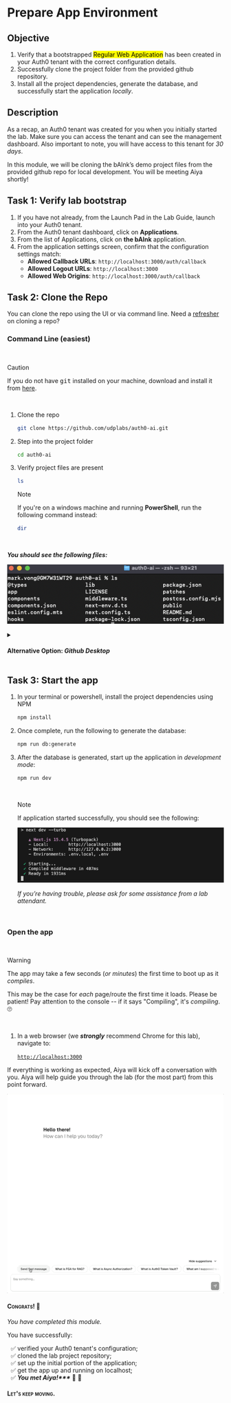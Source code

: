 # Prepare App Environment

## Objective

1. Verify that a bootstrapped <mark>Regular Web Application</mark> has been created in your Auth0 tenant with the correct configuration details.
2. Successfully clone the project folder from the provided github repository.
3. Install all the project dependencies, generate the database, and successfully start the application *locally*.


## Description

As a recap, an Auth0 tenant was created for you when you initially started the lab. Make sure you can access the tenant and can see the management dashboard. Also important to note, you will have access to this tenant for *30 days*.

In this module, we will be cloning the bAInk’s demo project files from the provided github repo for local development. You will be meeting Aiya shortly!


## Task 1: Verify lab bootstrap
1. If you have not already, from the Launch Pad in the Lab Guide, launch into your Auth0 tenant.
2. From the Auth0 tenant dashboard, click on **Applications**.
3. From the list of Applications, click on **the bAInk** application.
4. From the application settings screen, confirm that the configuration settings match:
    - **Allowed Callback URLs**: ```http://localhost:3000/auth/callback```
    - **Allowed Logout URLs**: ```http://localhost:3000```
    - **Allowed Web Origins**: ```http://localhost:3000/auth/callback```

## Task 2: Clone the Repo
You can clone the repo using the UI or via command line. Need a [refresher](https://docs.github.com/en/repositories/creating-and-managing-repositories/cloning-a-repository) on cloning a repo?

### Command Line (easiest)

<br>

> [!CAUTION]
> If you do not have <kbd>git</kbd> installed on your machine, download and install it from [here](https://git-scm.com/downloads).

<br>

1. Clone the repo

    ```bash
    git clone https://github.com/udplabs/auth0-ai.git
    ```

2. Step into the project folder

    ```bash
    cd auth0-ai
    ```

3. Verify project files are present

    ```bash
    ls
    ```

    > [!NOTE]
    >
    > If you're on a windows machine and running **PowerShell**, run the following command instead:
    >```powershell
    > dir
    >```

    <br>

***You should see the following files:***

![Project Files](./assets/images/Module02/images/image2.png)


<details>
<summary><h4>Alternative Option: <i>Github Desktop</i></h4></summary>

> [!CAUTION]
> If you do not have Github Desktop installed, you will first need to [download and install](https://desktop.github.com/download/) it.

1. Navigate to the [repo](https://github.com/udplabs/auth0-ai).
2. From the main page click on the **<> Code** button.
   ![GitHub Code Button](./assets/images/gh-code-button.png)
3. Click on **Open with GithHub Desktop**
   ![GitHub Code Button](./assets/images/gh-open-with-desktop.png)
4. Follow the prompts in GitHub Desktop.

    > [!NOTE]
    > Refer to [GitHub's instructions](https://docs.github.com/en/repositories/creating-and-managing-repositories/cloning-a-repository?tool=desktop) for further details on cloning a repo using GitHub Desktop.

<br>
</details>

## Task 3: Start the app
1. In your terminal or powershell, install the project dependencies using NPM

    ```bash
    npm install
    ```
2. Once complete, run the following to generate the database:

    ```bash
    npm run db:generate
    ```
3. After the database is generated, start up the application in *development mode*:

    ```bash
    npm run dev
    ```

    <br>

    > [!NOTE]
    > If application started successfully, you should see the following:
    >
    > ![Running App](./assets/images/Module02/images/image1.png)
    >
    > *If you’re having trouble, please ask for some assistance from a lab attendant.*

<br>

### Open the app

<br>

> [!WARNING]
> The app may take a few seconds (*or minutes*) the first time to boot up as it *compiles*.
>
> This may be the case for *each* page/route the first time it loads. Please be patient! Pay attention to the console -- if it says "Compiling", it's *compiling*. 🙄

<br>

1. In a web browser (we ***strongly*** recommend Chrome for this lab), navigate to:

    [`http://localhost:3000`](http://localhost:3000)


If everything is working as expected, Aiya will kick off a conversation with you. Aiya will help guide you through the lab (for the most part) from this point forward.

![First Aiya message](./assets/images/the-bAInk-first-message.gif)

#### <span style="font-variant: small-caps">Congrats! 🥳</span>
*You have completed this module.*

You have successfully:
<ul>
  <li style="list-style-type:'✅ ';">
    verified your Auth0 tenant's configuration;
  </li>
  <li style="list-style-type:'✅ '">
    cloned the lab project repository;
  </li>
  <li style="list-style-type:'✅ '">
    set up the initial portion of the application;
  <li style="list-style-type:'✅ '">
    get the app up and running on localhost;
  </li>
  <li style="list-style-type:'✅ '">
    <i><b>You met Aiya!***</b></i> 🤖 🥳
  </li>
</ul>


#### <span style="font-variant: small-caps">Let's keep moving.</span>